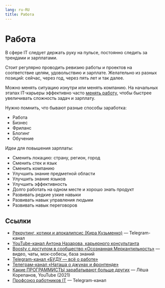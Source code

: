 ```yaml
---
lang: ru-RU
title: Работа
---
```


# Работа

В сфере IT следует держать руку на пульсе, постоянно следить за трендами и зарплатами.

Стоит регулярно проводить ревизию работы и проектов на соответствие целям, удовольствию и зарплате. Желательно из разных позиций: сейчас, через год, через пять лет и так далее.

Можно менять ситуацию изнутри или менять компанию. На начальных этапах IT-карьеры эффективно часто [менять работу](/ru/work/job-search/), чтобы быстрее увеличивать сложность задач и зарплату.

Нужно помнить, что бывают разные способы заработка:

- Работа
- Бизнес
- Фриланс
- Блогинг
- Обучение

Идеи для повышения зарплаты:

- Сменить локацию: страну, регион, город
- Сменить стек и язык
- Сменить компанию
- Улучшить знание предметной области
- Улучшить знание языков
- Улучшить эффективность
- Долго работать на одном месте и хорошо знать продукт
- Развивать редкие узкие навыки
- Развивать навык управления людьми
- Развивать навык переговоров

## Ссылки

- [Рекрутинг, котики и апокалипсис (Кира Кузьменко)](https://t.me/kirafound) — Telegram-канал
- [YouTube-канал Антона Назарова, карьерного консультанта](https://www.youtube.com/c/AntonNazarov_m0rtymerr)
- [Boosty с доступом в сообщество «Осознанная Меркантильность»](https://boosty.to/m0rtymerr) — видео, чаты, мок-собесы, база знаний
- [Telegram-канал «БУДУ — всё о работе»](https://t.me/budujobs)
- [Телеграм-канал «Наташа о джунах и фронтенде»](https://t.me/natti_jun_front)
- [Какие ПРОГРАММИСТЫ зарабатывают больше других](https://www.youtube.com/watch?v=qwkTOb4d7ek) — Лёша Корепанов, YouTube (2021)
- [Профсоюз работников IT](https://t.me/ruitunion) — Telegram-канал
